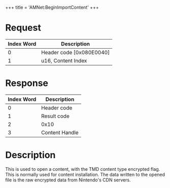+++
title = 'AMNet:BeginImportContent'
+++

# Request

| Index Word | Description                |
|------------|----------------------------|
| 0          | Header code \[0x080E0040\] |
| 1          | u16, Content Index         |

# Response

| Index Word | Description    |
|------------|----------------|
| 0          | Header code    |
| 1          | Result code    |
| 2          | 0x10           |
| 3          | Content Handle |

# Description

This is used to open a content, with the TMD content type encrypted
flag. This is normally used for content installation. The data written
to the opened file is the raw encrypted data from Nintendo's CDN
servers.
